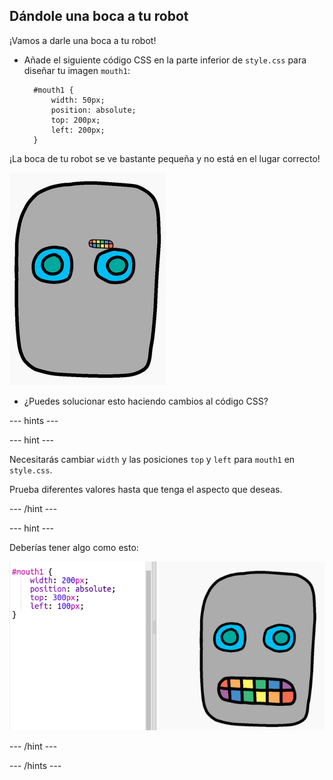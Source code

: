 ## Dándole una boca a tu robot

¡Vamos a darle una boca a tu robot!

- Añade el siguiente código CSS en la parte inferior de `style.css` para diseñar tu imagen `mouth1`:
    
        #mouth1 {
            width: 50px;
            position: absolute;
            top: 200px;
            left: 200px;
        }
        

¡La boca de tu robot se ve bastante pequeña y no está en el lugar correcto!

![captura de pantalla](images/robot-mouth.png)

- ¿Puedes solucionar esto haciendo cambios al código CSS?

\--- hints \---

\--- hint \---

Necesitarás cambiar `width` y las posiciones `top` y `left` para `mouth1` en `style.css`.

Prueba diferentes valores hasta que tenga el aspecto que deseas.

\--- /hint \---

\--- hint \---

Deberías tener algo como esto:

![captura de pantalla](images/robot-mouth-code.png)

\--- /hint \---

\--- /hints \---